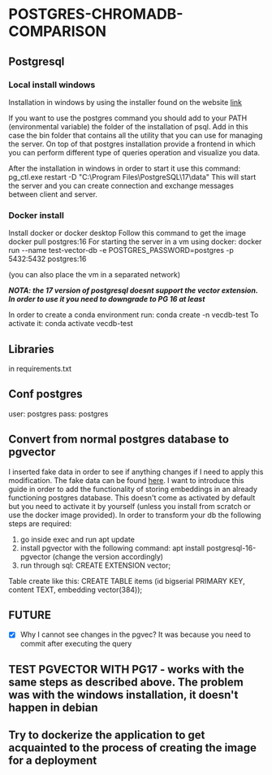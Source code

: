 # POSTGRES-CHROMADB-COMPARISON

## Postgresql

### Local install windows

Installation in windows by using the installer found on the website [link](https://www.postgresql.org/download/)

If you want to use the postgres command you should add to your PATH (environmental variable) the folder of the installation of psql. Add in this case the bin folder that contains all the utility that you can use for managing the server.
On top of that postgres installation provide a frontend in which you can perform different type of queries operation and visualize you data.

After the installation in windows in order to start it use this command:
pg_ctl.exe restart -D "C:\Program Files\PostgreSQL\17\data"
This will start the server and you can create connection and exchange messages between client and server.

### Docker install

Install docker or docker desktop
Follow this command to get the image
docker pull postgres:16
For starting the server in a vm using docker:
docker run --name test-vector-db -e POSTGRES_PASSWORD=postgres -p 5432:5432 postgres:16

(you can also place the vm in a separated network)

**_NOTA: the 17 version of postgresql doesnt support the vector extension. In order to use it you need to downgrade to PG 16 at least_**

In order to create a conda environment run:
conda create -n vecdb-test
To activate it:
conda activate vecdb-test

## Libraries

in requirements.txt

## Conf postgres

user: postgres
pass: postgres

## Convert from normal postgres database to pgvector

I inserted fake data in order to see if anything changes if I need to apply this modification. The fake data can be found [here](./fake_data.sql).
I want to introduce this guide in order to add the functionality of storing embeddings in an already functioning postgres database. This doesn't come as activated by default but you need to activate it by yourself (unless you install from scratch or use the docker image provided).
In order to transform your db the following steps are required:

1. go inside exec and run apt update
2. install pgvector with the following command: apt install postgresql-16-pgvector (change the version accordingly)
3. run through sql: CREATE EXTENSION vector;

Table create like this:
CREATE TABLE items (id bigserial PRIMARY KEY, content TEXT, embedding vector(384));

## FUTURE

- [x] Why I cannot see changes in the pgvec? It was because you need to commit after executing the query

## TEST PGVECTOR WITH PG17 - works with the same steps as described above. The problem was with the windows installation, it doesn't happen in debian

## Try to dockerize the application to get acquainted to the process of creating the image for a deployment
